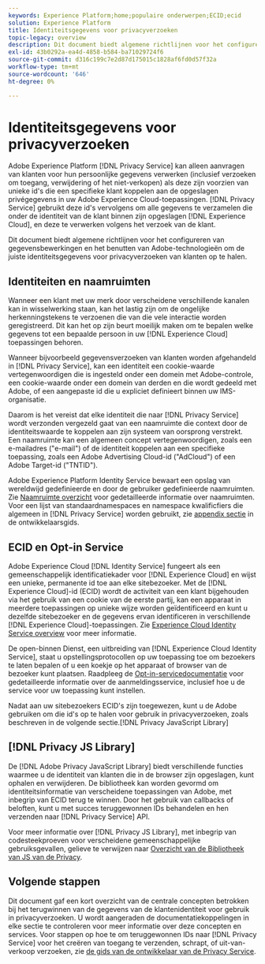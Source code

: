 ```yaml
---
keywords: Experience Platform;home;populaire onderwerpen;ECID;ecid
solution: Experience Platform
title: Identiteitsgegevens voor privacyverzoeken
topic-legacy: overview
description: Dit document biedt algemene richtlijnen voor het configureren van gegevensbewerkingen en het benutten van Adobe-technologieën om de juiste identiteitsgegevens voor privacyverzoeken van klanten op te halen.
exl-id: 43b0292a-ea4d-4858-b584-ba71029724f6
source-git-commit: d316c199c7e2d87d175015c1828af6fd0d57f32a
workflow-type: tm+mt
source-wordcount: '646'
ht-degree: 0%

---
```


# Identiteitsgegevens voor privacyverzoeken

Adobe Experience Platform [!DNL Privacy Service] kan alleen aanvragen van klanten voor hun persoonlijke gegevens verwerken (inclusief verzoeken om toegang, verwijdering of het niet-verkopen) als deze zijn voorzien van unieke id&#39;s die een specifieke klant koppelen aan de opgeslagen privégegevens in uw Adobe Experience Cloud-toepassingen. [!DNL Privacy Service] gebruikt deze id&#39;s vervolgens om alle gegevens te verzamelen die onder de identiteit van de klant binnen zijn opgeslagen  [!DNL Experience Cloud], en deze te verwerken volgens het verzoek van de klant.

Dit document biedt algemene richtlijnen voor het configureren van gegevensbewerkingen en het benutten van Adobe-technologieën om de juiste identiteitsgegevens voor privacyverzoeken van klanten op te halen.

## Identiteiten en naamruimten

Wanneer een klant met uw merk door verscheidene verschillende kanalen kan in wisselwerking staan, kan het lastig zijn om de ongelijke herkenningstekens te verzoenen die van die vele interactie worden geregistreerd. Dit kan het op zijn beurt moeilijk maken om te bepalen welke gegevens tot een bepaalde persoon in uw [!DNL Experience Cloud] toepassingen behoren.

Wanneer bijvoorbeeld gegevensverzoeken van klanten worden afgehandeld in [!DNL Privacy Service], kan een identiteit een cookie-waarde vertegenwoordigen die is ingesteld onder een domein met Adobe-controle, een cookie-waarde onder een domein van derden en die wordt gedeeld met Adobe, of een aangepaste id die u expliciet definieert binnen uw IMS-organisatie.

Daarom is het vereist dat elke identiteit die naar [!DNL Privacy Service] wordt verzonden vergezeld gaat van een naamruimte die context door de identiteitswaarde te koppelen aan zijn systeem van oorsprong verstrekt. Een naamruimte kan een algemeen concept vertegenwoordigen, zoals een e-mailadres (&quot;e-mail&quot;) of de identiteit koppelen aan een specifieke toepassing, zoals een Adobe Advertising Cloud-id (&quot;AdCloud&quot;) of een Adobe Target-id (&quot;TNTID&quot;).

Adobe Experience Platform Identity Service bewaart een opslag van wereldwijd gedefinieerde en door de gebruiker gedefinieerde naamruimten. Zie [Naamruimte overzicht](../identity-service/namespaces.md) voor gedetailleerde informatie over naamruimten. Voor een lijst van standaardnamespaces en namespace kwalificfiers die algemeen in [!DNL Privacy Service] worden gebruikt, zie [appendix sectie](api/appendix.md) in de ontwikkelaarsgids.

## ECID en Opt-in Service

Adobe Experience Cloud [!DNL Identity Service] fungeert als een gemeenschappelijk identificatiekader voor [!DNL Experience Cloud] en wijst een unieke, permanente id toe aan elke sitebezoeker. Met de [!DNL Experience Cloud]-id (ECID) wordt de activiteit van een klant bijgehouden via het gebruik van een cookie van de eerste partij, kan een apparaat in meerdere toepassingen op unieke wijze worden geïdentificeerd en kunt u dezelfde sitebezoeker en de gegevens ervan identificeren in verschillende [!DNL Experience Cloud]-toepassingen. Zie [Experience Cloud Identity Service overview](https://experienceleague.adobe.com/docs/id-service/using/intro/overview.html) voor meer informatie.

De open-binnen Dienst, een uitbreiding van [!DNL Experience Cloud Identity Service], staat u opstellingsprotocollen op uw toepassing toe om bezoekers te laten bepalen of u een koekje op het apparaat of browser van de bezoeker kunt plaatsen. Raadpleeg de [Opt-in-servicedocumentatie](https://experienceleague.adobe.com/docs/id-service/using/implementation/opt-in-service/optin-overview.html) voor gedetailleerde informatie over de aanmeldingsservice, inclusief hoe u de service voor uw toepassing kunt instellen.

Nadat aan uw sitebezoekers ECID&#39;s zijn toegewezen, kunt u de Adobe gebruiken om die id&#39;s op te halen voor gebruik in privacyverzoeken, zoals beschreven in de volgende sectie.[!DNL Privacy JavaScript Library]

## [!DNL Privacy JS Library]

De [!DNL Adobe Privacy JavaScript Library] biedt verschillende functies waarmee u de identiteit van klanten die in de browser zijn opgeslagen, kunt ophalen en verwijderen. De bibliotheek kan worden gevormd om identiteitsinformatie van verscheidene toepassingen van Adobe, met inbegrip van ECID terug te winnen. Door het gebruik van callbacks of beloften, kunt u met succes teruggewonnen IDs behandelen en hen verzenden naar [!DNL Privacy Service] API.

Voor meer informatie over [!DNL Privacy JS Library], met inbegrip van codesteekproeven voor verscheidene gemeenschappelijke gebruiksgevallen, gelieve te verwijzen naar [Overzicht van de Bibliotheek van JS van de Privacy](js-library.md).

## Volgende stappen

Dit document gaf een kort overzicht van de centrale concepten betrokken bij het terugwinnen van de gegevens van de klantenidentiteit voor gebruik in privacyverzoeken. U wordt aangeraden de documentatiekoppelingen in elke sectie te controleren voor meer informatie over deze concepten en services. Voor stappen op hoe te om teruggewonnen IDs naar [!DNL Privacy Service] voor het creëren van toegang te verzenden, schrapt, of uit-van-verkoop verzoeken, zie [de gids van de ontwikkelaar van de Privacy Service](api/getting-started.md).
